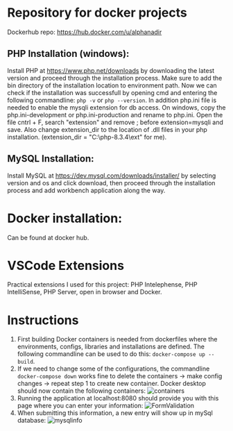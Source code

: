 # Repository for docker projects

Dockerhub repo: https://hub.docker.com/u/alphanadir

## PHP Installation (windows):

Install PHP at https://www.php.net/downloads by downloading the latest version and proceed through the installation process. Make sure to add the bin directory of the installation location to environment path. Now we can check if the installation was successfull by opening cmd and entering the following commandline:
```php -v``` or ```php --version```. In addition php.ini file is needed to enable the mysqli extension for db access. On windows, copy the php.ini-development or php.ini-production and rename to php.ini. Open the file cntrl + F, search "extension" and remove ; before extension=mysqli and save. Also change extension_dir to the location of .dll files in your php installation. (extension_dir = "C:\php-8.3.4\ext" for me).

## MySQL Installation:

Install MySQL at https://dev.mysql.com/downloads/installer/ by selecting version and os and click download, then proceed through the installation process and add workbench application along the way. 

# Docker installation: 

Can be found at docker hub.

# VSCode Extensions

Practical extensions I used for this project: PHP Intelephense, PHP IntelliSense, PHP Server, open in browser and Docker.

# Instructions

1. First building Docker containers is needed from dockerfiles where the environments, configs, libraries and installations are defined. The following commandline can be used to do this: ```docker-compose up --build```.
2. If we need to change some of the configurations, the commandline ```docker-compose down``` works fine to delete the containers -> make config changes -> repeat step 1 to create new container. Docker desktop should now contain the following containers: ![containers](https://github.com/h591304/FormValid_dockerized/assets/61086707/1eaa1303-4e98-4228-be14-b42306b910eb)
4. Running the application at localhost:8080 should provide you with this page where you can enter your information: ![FormValidation](https://github.com/h591304/FormValid_dockerized/assets/61086707/6a6d0117-16db-4be5-8e4a-95451dbe1688)
5. When submitting this information, a new entry will show up in mySql database: ![mysqlinfo](https://github.com/h591304/FormValid_dockerized/assets/61086707/41ae385c-1a83-41c9-bc13-b7ceb984703f)


